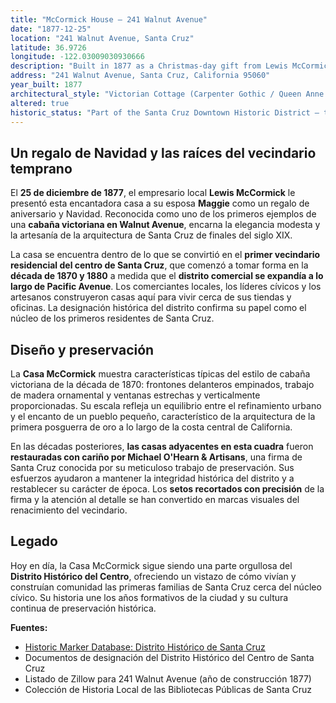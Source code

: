 ```yaml
---
title: "McCormick House – 241 Walnut Avenue"
date: "1877-12-25"
location: "241 Walnut Avenue, Santa Cruz"
latitude: 36.9726
longitude: -122.03009030930666
description: "Built in 1877 as a Christmas-day gift from Lewis McCormick to his wife Maggie, this Victorian cottage stands in Santa Cruz’s earliest downtown residential district and remains a testament to the city’s architectural preservation efforts."
address: "241 Walnut Avenue, Santa Cruz, California 95060"
year_built: 1877
architectural_style: "Victorian Cottage (Carpenter Gothic / Queen Anne influences)"
altered: true
historic_status: "Part of the Santa Cruz Downtown Historic District – the city’s first downtown residential neighborhood"
---
```


## Un regalo de Navidad y las raíces del vecindario temprano

El **25 de diciembre de 1877**, el empresario local **Lewis McCormick** le presentó esta encantadora casa a su esposa **Maggie** como un regalo de aniversario y Navidad. Reconocida como uno de los primeros ejemplos de una **cabaña victoriana en Walnut Avenue**, encarna la elegancia modesta y la artesanía de la arquitectura de Santa Cruz de finales del siglo XIX.

La casa se encuentra dentro de lo que se convirtió en el **primer vecindario residencial del centro de Santa Cruz**, que comenzó a tomar forma en la **década de 1870 y 1880** a medida que el **distrito comercial se expandía a lo largo de Pacific Avenue**. Los comerciantes locales, los líderes cívicos y los artesanos construyeron casas aquí para vivir cerca de sus tiendas y oficinas. La designación histórica del distrito confirma su papel como el núcleo de los primeros residentes de Santa Cruz.

## Diseño y preservación

La **Casa McCormick** muestra características típicas del estilo de cabaña victoriana de la década de 1870: frontones delanteros empinados, trabajo de madera ornamental y ventanas estrechas y verticalmente proporcionadas. Su escala refleja un equilibrio entre el refinamiento urbano y el encanto de un pueblo pequeño, característico de la arquitectura de la primera posguerra de oro a lo largo de la costa central de California.

En las décadas posteriores, **las casas adyacentes en esta cuadra** fueron **restauradas con cariño por Michael O'Hearn & Artisans**, una firma de Santa Cruz conocida por su meticuloso trabajo de preservación. Sus esfuerzos ayudaron a mantener la integridad histórica del distrito y a restablecer su carácter de época. Los **setos recortados con precisión** de la firma y la atención al detalle se han convertido en marcas visuales del renacimiento del vecindario.

## Legado

Hoy en día, la Casa McCormick sigue siendo una parte orgullosa del **Distrito Histórico del Centro**, ofreciendo un vistazo de cómo vivían y construían comunidad las primeras familias de Santa Cruz cerca del núcleo cívico. Su historia une los años formativos de la ciudad y su cultura continua de preservación histórica.

**Fuentes:**

- [Historic Marker Database: Distrito Histórico de Santa Cruz](https://www.hmdb.org/m.asp?m=205066)
- Documentos de designación del Distrito Histórico del Centro de Santa Cruz
- Listado de Zillow para 241 Walnut Avenue (año de construcción 1877)
- Colección de Historia Local de las Bibliotecas Públicas de Santa Cruz